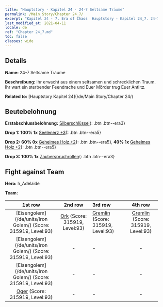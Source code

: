 ```yaml
---
title: "Hauptstory - Kapitel 24 - 24-7 Seltsame Träume"
permalink: /Main Story/Chapter 24_7/
excerpt: "Kapitel 24 - 7. Era of Chaos  Hauptstory - Kapitel 24_7. 24-7 Seltsame Träume"
last_modified_at: 2021-04-11
locale: de
ref: "Chapter 24_7.md"
toc: false
classes: wide
---
```


## Details

 **Name:** 24-7 Seltsame Träume

 **Beschreibung:** Ihr erwacht aus einem seltsamen und schrecklichen Traum. Ihr wart ein sterbender Feendrache und Euer Mörder trug Euer Antlitz.

 **Related to:** [Hauptstory Kapitel 24](/de/Main Story/Chapter 24/)

## Beutebelohnung

 **Erstabschlussbelohnung:** [Silberschlüssel](/de/Items/con_693/){: .btn .btn--era3}

 **Drop 1:** **100% 1x** [Seelenerz +3](/de/Items/mat_82/){: .btn .btn--era5}

 **Drop 2:** **60% 0x** [Geheimes Holz +2](/de/Items/mat_76/){: .btn .btn--era5}, **40% 1x** [Geheimes Holz +2](/de/Items/mat_76/){: .btn .btn--era5}

 **Drop 3:** **100% 1x** [Zauberspruchrollen](/de/Items/con_694/){: .btn .btn--era3}


## Fight against Team
 **Hero:** h_Adelaide

 **Team:**


  | 1st row | 2nd row | 3rd row | 4th row |
  |:----:|:----:|:----|:----:|
  | [Eisengolem](/de/units/Iron Golem/) (Score: 315919, Level:93)  | [Ork](/de/units/Orc/) (Score: 315919, Level:93)  | [Gremlin](/de/units/Gremlin/) (Score: 315919, Level:93)  | [Gremlin](/de/units/Gremlin/) (Score: 315919, Level:93)  |
  | [Eisengolem](/de/units/Iron Golem/) (Score: 315919, Level:93)  | - | - | - |
  | [Eisengolem](/de/units/Iron Golem/) (Score: 315919, Level:93)  | - | - | - |
  | [Oger](/de/units/Ogre/) (Score: 315919, Level:93)  | - | - | - |


